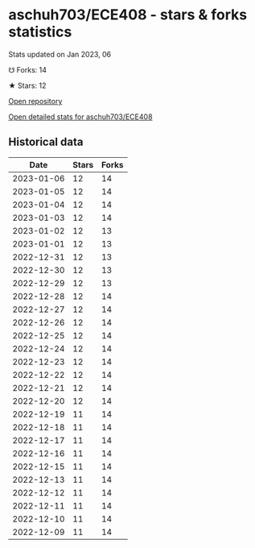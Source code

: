 # aschuh703/ECE408 - stars & forks statistics

Stats updated on Jan 2023, 06

☋ Forks: 14

★ Stars: 12

[Open repository](https://github.com/aschuh703/ECE408)

[Open detailed stats for aschuh703/ECE408](https://reviewgithub.com/rep/aschuh703/ECE408)

## Historical data
| Date | Stars | Forks |
|------|-------|-------|
| 2023-01-06 | 12 | 14 | 
| 2023-01-05 | 12 | 14 | 
| 2023-01-04 | 12 | 14 | 
| 2023-01-03 | 12 | 14 | 
| 2023-01-02 | 12 | 13 | 
| 2023-01-01 | 12 | 13 | 
| 2022-12-31 | 12 | 13 | 
| 2022-12-30 | 12 | 13 | 
| 2022-12-29 | 12 | 13 | 
| 2022-12-28 | 12 | 14 | 
| 2022-12-27 | 12 | 14 | 
| 2022-12-26 | 12 | 14 | 
| 2022-12-25 | 12 | 14 | 
| 2022-12-24 | 12 | 14 | 
| 2022-12-23 | 12 | 14 | 
| 2022-12-22 | 12 | 14 | 
| 2022-12-21 | 12 | 14 | 
| 2022-12-20 | 12 | 14 | 
| 2022-12-19 | 11 | 14 | 
| 2022-12-18 | 11 | 14 | 
| 2022-12-17 | 11 | 14 | 
| 2022-12-16 | 11 | 14 | 
| 2022-12-15 | 11 | 14 | 
| 2022-12-13 | 11 | 14 | 
| 2022-12-12 | 11 | 14 | 
| 2022-12-11 | 11 | 14 | 
| 2022-12-10 | 11 | 14 | 
| 2022-12-09 | 11 | 14 | 

